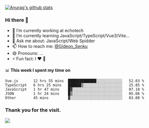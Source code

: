 [![Anurag's github stats](https://github-readme-stats.vercel.app/api?username=gideonsenku)](https://github.com/anuraghazra/github-readme-stats)
### Hi there 👋
- 🔭 I’m currently working at echotech
- 🌱 I’m currently learning JavaScript/TypeScript/Vue3/Vite...
- 💬 Ask me about: JavaScript/Web Spidder 
- 📫 How to reach me: [@Gideon_Senku](https://t.me/Gideon_Senku)
- 😄 Pronouns: ...
- ⚡ Fun fact: I ❤️ 🎵

📊 **This week I spent my time on**
<!--START_SECTION:waka-->

```text
Vue.js       12 hrs 55 mins  █████████████░░░░░░░░░░░░   52.03 %
TypeScript   6 hrs 25 mins   ██████▒░░░░░░░░░░░░░░░░░░   25.85 %
JavaScript   1 hr 47 mins    █▓░░░░░░░░░░░░░░░░░░░░░░░   07.18 %
JSON         1 hr 24 mins    █▒░░░░░░░░░░░░░░░░░░░░░░░   05.66 %
Other        45 mins         ▓░░░░░░░░░░░░░░░░░░░░░░░░   03.08 %
```

<!--END_SECTION:waka-->


### Thank you for the visit.
![](http://profile-counter.glitch.me/gideonsenku/count.svg)
<!--
**GideonSenku/GideonSenku** is a ✨ _special_ ✨ repository because its `README.md` (this file) appears on your GitHub profile.

Here are some ideas to get you started:

- 🔭 I’m currently working on ...
- 🌱 I’m currently learning ...
- 👯 I’m looking to collaborate on ...
- 🤔 I’m looking for help with ...
- 💬 Ask me about ...
- 📫 How to reach me: ...
- 😄 Pronouns: ...
- ⚡ Fun fact: ...
-->
